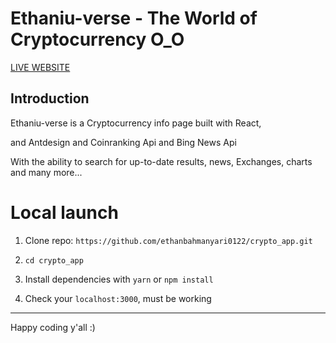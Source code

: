 # Ethaniu-verse - The World of Cryptocurrency O_O

<a href="https://ethaniu-verse.netlify.app/"> LIVE WEBSITE</a>

## Introduction
Ethaniu-verse is a Cryptocurrency info page built with React, 

and Antdesign and Coinranking Api and Bing News Api

With the ability to search for up-to-date results, news, Exchanges, charts and many more...

# Local launch

1. Clone repo: `https://github.com/ethanbahmanyari0122/crypto_app.git` 

3. `cd crypto_app`

5. Install dependencies with `yarn` or `npm install`

7. Check your `localhost:3000`, must be working


---

Happy coding y'all :)
